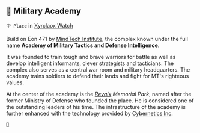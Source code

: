 ## 🏯 Military Academy

`🪧 Place` in [Xyrclaox Watch](../refs/xyrclaox_watch.md)

Build on Eon 471 by [MindTech Institute](../refs/mindtech_institute.md), the complex known under the full name **Academy of Military Tactics and Defense Intelligence**.

It was founded to train tough and brave warriors for battle as well as develop intelligent informants, clever strategists and tacticians. The complex also serves as a central war room and military headquarters. The academy trains soldiers to defend their lands and fight for MT's righteous values.

At the center of the academy is the _[Revalx](../refs/revalx.md) Memorial Park_, named after the former Ministry of Defense who founded the place. He is considered one of the outstanding leaders of his time. The infrastructure of the academy is further enhanced with the technology provided by [Cybernetics Inc](../refs/cybernetics_inc.md).

[`🐙`](../refs/altar_of_ctulhu.md)

<!---
keywords: mt, xyrclaox watch 
aliases: 
-->